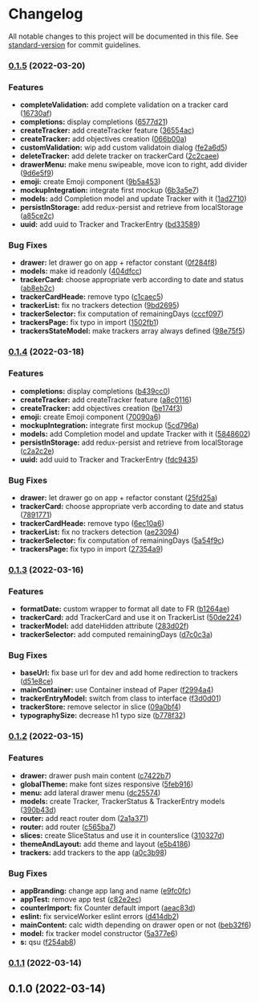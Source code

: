 # Changelog

All notable changes to this project will be documented in this file. See [standard-version](https://github.com/conventional-changelog/standard-version) for commit guidelines.

### [0.1.5](https://github.com/Clm-Roig/bujo-tracker/compare/v0.1.3...v0.1.5) (2022-03-20)


### Features

* **completeValidation:** add complete validation on a tracker card ([16730af](https://github.com/Clm-Roig/bujo-tracker/commit/16730aff08b580e9e311f703ae27cdb1bd2da725))
* **completions:** display completions ([6577d21](https://github.com/Clm-Roig/bujo-tracker/commit/6577d2182db7e157456b8b273345232c8fa4e040))
* **createTracker:** add createTracker feature ([36554ac](https://github.com/Clm-Roig/bujo-tracker/commit/36554ac54b76ac744ffe0ffbd624e2b4e5987870))
* **createTracker:** add objectives creation ([066b00a](https://github.com/Clm-Roig/bujo-tracker/commit/066b00ac401211475b46fe8d8bea15bea212488d))
* **customValidation:** wip add custom validatoin dialog ([fe2a6d5](https://github.com/Clm-Roig/bujo-tracker/commit/fe2a6d566446c208f5d09e782d14cd0bd4b0a98a))
* **deleteTracker:** add delete tracker on trackerCard ([2c2caee](https://github.com/Clm-Roig/bujo-tracker/commit/2c2caee8eadac4b191cc00cc9f617d4d4715e8ec))
* **drawerMenu:** make menu swipeable, move icon to right, add divider ([9d6e5f9](https://github.com/Clm-Roig/bujo-tracker/commit/9d6e5f9eefcaaab1ae5522a97fd45bbff6831533))
* **emoji:** create Emoji component ([9b5a453](https://github.com/Clm-Roig/bujo-tracker/commit/9b5a453168dfb50728ccb7475253e82973fd79fd))
* **mockupIntegration:** integrate first mockup ([6b3a5e7](https://github.com/Clm-Roig/bujo-tracker/commit/6b3a5e7a1d8d2e57cda226a8378bab3da43835f7))
* **models:** add Completion model and update Tracker with it ([1ad2710](https://github.com/Clm-Roig/bujo-tracker/commit/1ad2710ab9371ff3edf63e8403fdda2d6b6d9679))
* **persistInStorage:** add redux-persist and retrieve from localStorage ([a85ce2c](https://github.com/Clm-Roig/bujo-tracker/commit/a85ce2c217e684cd0fe6dd0bff5abbc6e57e8e84))
* **uuid:** add uuid to Tracker and TrackerEntry ([bd33589](https://github.com/Clm-Roig/bujo-tracker/commit/bd33589a3677ea12fff12fa2051b778ed0cdb47e))


### Bug Fixes

* **drawer:** let drawer go on app + refactor constant ([0f284f8](https://github.com/Clm-Roig/bujo-tracker/commit/0f284f86b8664aa18271e26b0b383faa30e63089))
* **models:** make id readonly ([404dfcc](https://github.com/Clm-Roig/bujo-tracker/commit/404dfcc8c4623c04f2fc25865f1d07466278bf71))
* **trackerCard:** choose appropriate verb according to date and status ([ab8eb2c](https://github.com/Clm-Roig/bujo-tracker/commit/ab8eb2c9e515001e8d1c191c2893a9b9df93fcae))
* **trackerCardHeade:** remove typo ([c1caec5](https://github.com/Clm-Roig/bujo-tracker/commit/c1caec5dba4d12454d0636d198f8da9a8678d621))
* **trackerList:** fix no trackers detection ([9bd2695](https://github.com/Clm-Roig/bujo-tracker/commit/9bd2695579b9e1471232ee322e59fe82c498d22a))
* **trackerSelector:** fix computation of remainingDays ([cccf097](https://github.com/Clm-Roig/bujo-tracker/commit/cccf0971aceaaaf79e31554b1f589a1a62e7069c))
* **trackersPage:** fix typo in import ([1502fb1](https://github.com/Clm-Roig/bujo-tracker/commit/1502fb1986ef7f4078e559a30ae948bda638a74b))
* **trackersStateModel:** make trackers array always defined ([98e75f5](https://github.com/Clm-Roig/bujo-tracker/commit/98e75f54495f324577f8b261dcc5f3fd55b4a617))

### [0.1.4](https://github.com/Clm-Roig/bujo-tracker/compare/v0.1.3...v0.1.4) (2022-03-18)


### Features

* **completions:** display completions ([b439cc0](https://github.com/Clm-Roig/bujo-tracker/commit/b439cc0db6f0414980eb983699093dd6eeff1af2))
* **createTracker:** add createTracker feature ([a8c0116](https://github.com/Clm-Roig/bujo-tracker/commit/a8c01162ce0071d9d27b889636e024051a62c0c3))
* **createTracker:** add objectives creation ([be174f3](https://github.com/Clm-Roig/bujo-tracker/commit/be174f39e5cdb8f596bd9db99525e150d82618b7))
* **emoji:** create Emoji component ([70090a6](https://github.com/Clm-Roig/bujo-tracker/commit/70090a6d4b0a28bc2969eebc238c6fa4673fa5df))
* **mockupIntegration:** integrate first mockup ([5cd796a](https://github.com/Clm-Roig/bujo-tracker/commit/5cd796a9c96fccf06a097f453e4fbcdcd979aff3))
* **models:** add Completion model and update Tracker with it ([5848602](https://github.com/Clm-Roig/bujo-tracker/commit/58486020fe3e0519c46c365b148455b2edf0da52))
* **persistInStorage:** add redux-persist and retrieve from localStorage ([c2a2c2e](https://github.com/Clm-Roig/bujo-tracker/commit/c2a2c2e43e4c3ba5d93f72f47703ca377f3f797f))
* **uuid:** add uuid to Tracker and TrackerEntry ([fdc9435](https://github.com/Clm-Roig/bujo-tracker/commit/fdc9435e72d87b1d810b40d3f1184c3c69a911be))


### Bug Fixes

* **drawer:** let drawer go on app + refactor constant ([25fd25a](https://github.com/Clm-Roig/bujo-tracker/commit/25fd25ae3578a6fb131455d6b16b155d8bd9af8b))
* **trackerCard:** choose appropriate verb according to date and status ([7891771](https://github.com/Clm-Roig/bujo-tracker/commit/7891771591029d9018ff46dc12392e68295e96ed))
* **trackerCardHeade:** remove typo ([6ec10a6](https://github.com/Clm-Roig/bujo-tracker/commit/6ec10a6665777b36dcec4a8529f6281472ac42f7))
* **trackerList:** fix no trackers detection ([ae23094](https://github.com/Clm-Roig/bujo-tracker/commit/ae2309469783333be274e0891dfc6c05a9b08423))
* **trackerSelector:** fix computation of remainingDays ([5a54f9c](https://github.com/Clm-Roig/bujo-tracker/commit/5a54f9cdd3ad4c3bdef1c01bd8d40d0b7f55eefc))
* **trackersPage:** fix typo in import ([27354a9](https://github.com/Clm-Roig/bujo-tracker/commit/27354a97680b04ee001185bc6911b62996505846))

### [0.1.3](https://github.com/Clm-Roig/bujo-tracker/compare/v0.1.2...v0.1.3) (2022-03-16)


### Features

* **formatDate:** custom wrapper to format all date to FR ([b1264ae](https://github.com/Clm-Roig/bujo-tracker/commit/b1264ae16d48a59ce10921850119dbdfa499ac0c))
* **trackerCard:** add TrackerCard and use it on TrackerList ([50de224](https://github.com/Clm-Roig/bujo-tracker/commit/50de224b30504168306546d28d4f105035f26b65))
* **trackerModel:** add dateHidden attribute ([283d02f](https://github.com/Clm-Roig/bujo-tracker/commit/283d02f94799a0c7b179fcfdf2ce931311f1c823))
* **trackerSelector:** add computed remainingDays ([d7c0c3a](https://github.com/Clm-Roig/bujo-tracker/commit/d7c0c3a840fcb91060b81ca02bec2835a1bbeea3))


### Bug Fixes

* **baseUrl:** fix base url for dev and add home redirection to trackers ([d51e8ce](https://github.com/Clm-Roig/bujo-tracker/commit/d51e8ce9c54f8e077429d904365ec88d6b166989))
* **mainContainer:** use Container instead of Paper ([f2994a4](https://github.com/Clm-Roig/bujo-tracker/commit/f2994a4cf9b57881a7dc8e55bd3252c4ca080d01))
* **trackerEntryModel:** switch from class to interface ([f3d0d01](https://github.com/Clm-Roig/bujo-tracker/commit/f3d0d0114a0dfbd08c02347ac0c65507408de050))
* **trackerStore:** remove selector in slice ([09a0bf4](https://github.com/Clm-Roig/bujo-tracker/commit/09a0bf46527f97aaedd9d1b964738c21e2c05574))
* **typographySize:** decrease h1 typo size ([b778f32](https://github.com/Clm-Roig/bujo-tracker/commit/b778f32c29f686b2dea51bf2cf824f9f13506c74))

### [0.1.2](https://github.com/Clm-Roig/bujo-tracker/compare/v0.1.1...v0.1.2) (2022-03-15)


### Features

* **drawer:** drawer push main content ([c7422b7](https://github.com/Clm-Roig/bujo-tracker/commit/c7422b777dceb8fddf086b396054e250f85b2f81))
* **globalTheme:** make font sizes responsive ([5feb916](https://github.com/Clm-Roig/bujo-tracker/commit/5feb916c7c4e324342681b7bc15771a5e1aa8f0e))
* **menu:** add lateral drawer menu ([dc25574](https://github.com/Clm-Roig/bujo-tracker/commit/dc2557428628f0ec4c7d60db1a2b13d36fe2e116))
* **models:** create Tracker, TrackerStatus & TrackerEntry models ([390b43d](https://github.com/Clm-Roig/bujo-tracker/commit/390b43d4f7bcc0fd6658ffa51e5118a5322f65e0))
* **router:** add react router dom ([2a1a371](https://github.com/Clm-Roig/bujo-tracker/commit/2a1a3712467c1dd061448480857e0fbb76d8c5ef))
* **router:** add router ([c565ba7](https://github.com/Clm-Roig/bujo-tracker/commit/c565ba77c7de8609270aad27711f4e6ed470f755))
* **slices:** create SliceStatus and use it in counterslice ([310327d](https://github.com/Clm-Roig/bujo-tracker/commit/310327d90688c34316187041e3ee6d4727175f9f))
* **themeAndLayout:** add theme and layout ([e5b4186](https://github.com/Clm-Roig/bujo-tracker/commit/e5b4186b74ee7eded2fecd3eee95f0fce6b68707))
* **trackers:** add trackers to the app ([a0c3b98](https://github.com/Clm-Roig/bujo-tracker/commit/a0c3b98acbd044464ef96a87e890e923bde4dfb9))


### Bug Fixes

* **appBranding:** change app lang and name ([e9fc0fc](https://github.com/Clm-Roig/bujo-tracker/commit/e9fc0fce8150d7c3289a2aaa99f8487e25afb3f7))
* **appTest:** remove app test ([c82e2ec](https://github.com/Clm-Roig/bujo-tracker/commit/c82e2ec863c7ec5af617507228bbfd7775685519))
* **counterImport:** fix Counter default import ([aeac83d](https://github.com/Clm-Roig/bujo-tracker/commit/aeac83d792b46efc222321de30de4bdfd3f24abe))
* **eslint:** fix serviceWorker eslint errors ([d414db2](https://github.com/Clm-Roig/bujo-tracker/commit/d414db27ea43fd108a43784f04df60daa882e367))
* **mainContent:** calc width depending on drawer open or not ([beb32f6](https://github.com/Clm-Roig/bujo-tracker/commit/beb32f6f2143b557249f6af6300ed7f7c1e48ea2))
* **model:** fix tracker model constructor ([5a377e6](https://github.com/Clm-Roig/bujo-tracker/commit/5a377e6cf4cdcba95c84b8dbf2e4eda738924979))
* **s:** qsu ([f254ab8](https://github.com/Clm-Roig/bujo-tracker/commit/f254ab8b6158256ed65a5e325c6af02de710c647))

### [0.1.1](https://github.com/Clm-Roig/bujo-tracker/compare/v0.1.0...v0.1.1) (2022-03-14)

## 0.1.0 (2022-03-14)
